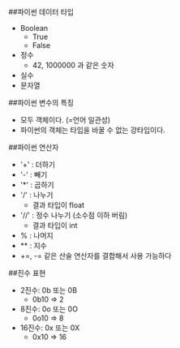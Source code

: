 ##파이썬 데이터 타입
- Boolean
    - True
    - False
- 정수
    - 42, 1000000 과 같은 숫자
- 실수
- 문자열

##파이썬 변수의 특징
- 모두 객체이다.  (=언어 일관성)
- 파이썬의 객체는 타입을 바꿀 수 없는 강타입이다. 

##파이썬 연산자
- '+' : 더하기
- '-' : 빼기
- '*' : 곱하기
- '/' : 나누기
    - 결과 타입이 float
- '//' : 정수 나누기 (소수점 이하 버림)
    - 결과 타입이 int
- % : 나머지
- ** : 지수
- +=, -= 같은 산술 연산자를 결합해서 사용 가능하다

##진수 표현
- 2진수: 0b 또는 0B
    - 0b10 => 2
- 8진수: 0o 또는 0O
    - 0o10 => 8
- 16진수: 0x 또는 0X
    - 0x10 => 16